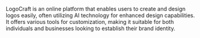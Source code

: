 LogoCraft is an online platform that enables users to create and design logos easily, often utilizing AI technology for enhanced design capabilities. It offers various tools for customization, making it suitable for both individuals and businesses looking to establish their brand identity.

